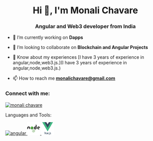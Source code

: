 <h1 align="center">Hi 👋, I'm Monali Chavare</h1>
<h3 align="center">Angular and Web3 developer from India</h3>

- 🔭 I’m currently working on **Dapps**

- 👯 I’m looking to collaborate on **Blockchain and Angular Projects**

- 📄 Know about my experiences [I have 3 years of experience in angular,node,web3.js.](I have 3 years of experience in angular,node,web3.js.)

- 📫 How to reach me **monalichavare@gmail.com**
<h3 align="left">Connect with me:</h3>
<p align="left">
<a href="https://linkedin.com/in/monali chavare" target="blank"><img align="center" src="https://raw.githubusercontent.com/rahuldkjain/github-profile-readme-generator/master/src/images/icons/Social/linked-in-alt.svg" alt="monali chavare" height="30" width="40" /></a>
</p
  

<h3 align="left">Languages and Tools:</h3>
<p align="left"> <a href="https://angular.io" target="_blank" rel="noreferrer"> <img src="https://angular.io/assets/images/logos/angular/angular.svg" alt="angular" width="40" height="40"/> </a> <a href="https://nodejs.org" target="_blank" rel="noreferrer"> <img src="https://raw.githubusercontent.com/devicons/devicon/master/icons/nodejs/nodejs-original-wordmark.svg" alt="nodejs" width="40" height="40"/> </a> <a href="https://vuejs.org/" target="_blank" rel="noreferrer"> <img src="https://raw.githubusercontent.com/devicons/devicon/master/icons/vuejs/vuejs-original-wordmark.svg" alt="vuejs" width="40" height="40"/> </a> </p>
